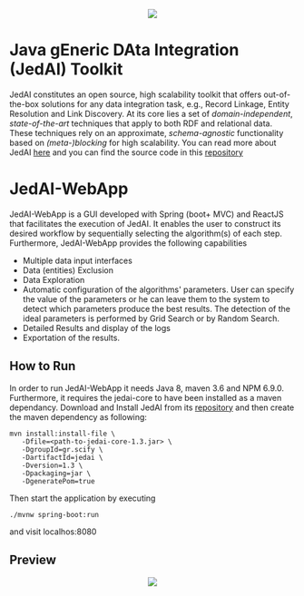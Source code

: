 <p  align="center">
<img  src="https://github.com/scify/JedAIToolkit/blob/mavenizedVersion/documentation/JedAI_logo_small.png">
</p>


# Java gEneric DAta Integration (JedAI) Toolkit

JedAI constitutes an open source, high scalability toolkit that offers out-of-the-box solutions for any data integration task, e.g., Record Linkage, Entity Resolution and Link Discovery. At its core lies a set of *domain-independent*, *state-of-the-art* techniques that apply to both RDF and relational data. These techniques rely on an approximate, *schema-agnostic* functionality based on *(meta-)blocking* for high scalability.
You can read more about JedAI [here]([https://jedai.scify.org/](https://jedai.scify.org/)) and you can find the source code in this [repository]([https://github.com/scify/JedAIToolkit](https://github.com/scify/JedAIToolkit))
  

# JedAI-WebApp

JedAI-WebApp is a GUI developed with Spring (boot+ MVC) and ReactJS that facilitates the execution of JedAI. It enables the user to construct its desired workflow by sequentially selecting the algorithm(s) of each step. Furthermore, JedAI-WebApp provides the following capabilities
* Multiple data input interfaces
* Data (entities) Exclusion
* Data Exploration
* Automatic configuration of the algorithms' parameters. User can specify the value of the parameters or he can leave them to the system to detect which parameters produce the best results. The detection of the ideal parameters is performed by Grid Search or by Random Search.
* Detailed Results and display of the logs
* Exportation of the results.

## How to Run
In order to run JedAI-WebApp it needs Java 8, maven 3.6 and NPM 6.9.0.
Furthermore, it requires the jedai-core to have been installed as a maven dependancy. Download and Install JedAI from its [repository]([https://github.com/scify/JedAIToolkit](https://github.com/scify/JedAIToolkit)) and then create the maven dependency as following: 

	mvn install:install-file \
	   -Dfile=<path-to-jedai-core-1.3.jar> \
	   -DgroupId=gr.scify \
	   -DartifactId=jedai \
	   -Dversion=1.3 \
	   -Dpackaging=jar \
	   -DgeneratePom=true

Then start the application by executing 

	./mvnw spring-boot:run 
and visit 	localhos:8080

## Preview

<p  align="center">
<img  src="https://github.com/GiorgosMandi/JedAI-WebApp/blob/master/images/jedai.gif">
</p>